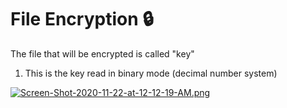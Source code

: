# File Encryption 🔒

The file that will be encrypted is called "key" 

1. This is the key read in binary mode (decimal number system)

[![Screen-Shot-2020-11-22-at-12-12-19-AM.png](https://i.postimg.cc/kgBGX7bM/Screen-Shot-2020-11-22-at-12-12-19-AM.png)](https://postimg.cc/87gNZQ4x)
